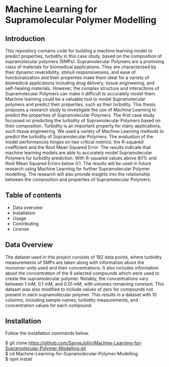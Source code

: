 # Machine Learning for Supramolecular Polymer Modelling
## Introduction
This repository contains code for building a machine learning model to predict properties, turbidity in this case study, based on the composition of supramolecular polymers (SMPs). Supramolecular Polymers are a promising class of materials for biomedical applications. They are characterized by their dynamic reversibility, stimuli responsiveness, and ease of functionalization and their properties make them ideal for a variety of biomedical applications including drug delivery, tissue engineering, and self-healing materials. However, the complex structure and interactions of Supramolecular Polymers can make it difficult to accurately model them.  Machine learning could be a valuable tool to model Supramolecular polymers and predict their properties, such as their turbidity. This thesis proposes a research study to investigate the use of Machine Learning to predict the properties of Supramolecular Polymers. The first case study focussed on predicting the turbidity of Supramolecular Polymers based on their composition. Turbidity is an important property for many applications, such tissue engineering. We used a variety of Machine Learning methods to predict the turbidity of Supramolecular Polymers. The evaluation of the model performances hinges on two critical metrics: the R-squared coefficient and the Root Mean Squared Error. The results indicate that machine learning models are able to accurately model Supramolecular Polymers for turbidity prediction. With R-squared values above 80\% and Root Mean Squared Errors below 0.1. The results will be used in future research using Machine Learning for further Supramolecular Polymer modelling. The research will also provide insights into the relationship between the composition and properties of Supramolecular Polymers.

## Table of contents
- Data overview
- Installation
- Usage
- Contributing
- License

## Data Overview
The dataset used in this project consists of 192 data points, where turbidity measurements of SMPs are taken along with information about the monomer units used and their concentrations. It also includes information about the concentration of the 8 selected compounds which were used to create the supramolecular polymer. Notably, the concentrations vary between 1 mM, 0.1 mM, and 0.01 mM, with volumes remaining constant. This dataset was also modified to include values of zero for compounds not present in each supramolecular polymer. This results in a dataset with 10 columns, including sample names, turbidity measurements, and concentration values for each compound.

## Installation
Follow the installation commands below.

$ git clone https://github.com/SanneJolijn/Machine-Learning-for-Supramolecular-Polymer-Modelling.git <br />
$ cd Machine-Learning-for-Supramolecular-Polymer-Modelling <br />
$ npm install
